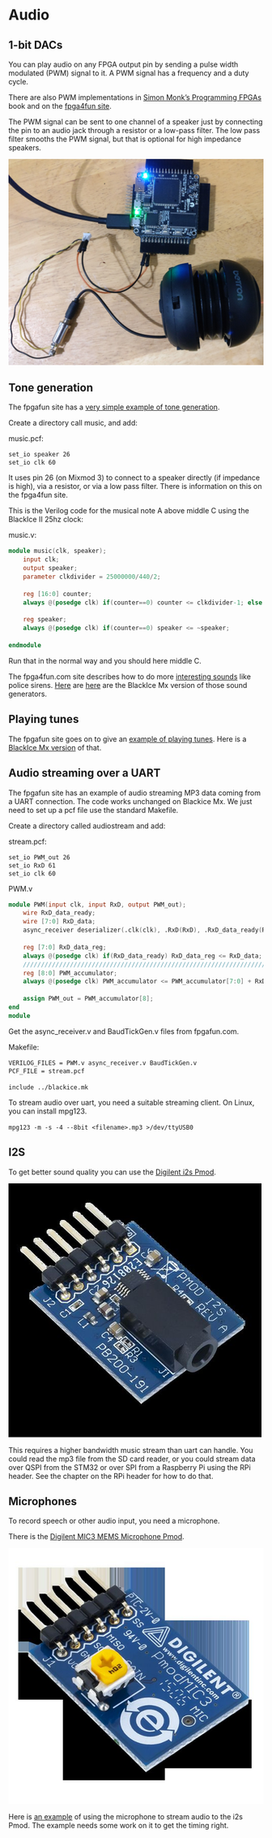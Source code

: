# Audio

## 1-bit DACs

You can play audio on any FPGA output pin by sending a pulse width modulated (PWM) signal to it. A PWM signal has a frequency and a duty cycle.

There are also PWM implementations in [Simon Monk’s Programming FPGAs][] book and on the [fpga4fun site][].

The PWM signal can be sent to one channel of a speaker just by connecting the pin to an audio jack through a resistor or a low-pass filter. The low pass filter smooths the PWM signal, but that is optional for high impedance speakers.

![PWM Audio][img1]

[Simon Monk’s Programming FPGAs]:		https://github.com/lawrie/prog_fpgas/tree/master/blackice/ch07_pwm/src
[fpga4fun site]:							https://www.fpga4fun.com/PWM_DAC.html
[img1]:									./PWMAudio.jpg "PWM Audio"

## Tone generation

The fpgafun site has a [very simple example of tone generation][].

[very simple example of tone generation]:	https://www.fpga4fun.com/MusicBox1.html

Create a directory call music, and add:

music.pcf:

```
set_io speaker 26
set_io clk 60
```

It uses pin 26 (on Mixmod 3) to connect to a speaker directly (if impedance is high), via a resistor, or via a low pass filter. There is information on this on the fpga4fun site.

This is the Verilog code for the musical note A above middle C using the BlackIce II 25hz clock:

music.v:

```verilog
module music(clk, speaker);
	input clk;
	output speaker;
	parameter clkdivider = 25000000/440/2;

	reg [16:0] counter;
	always @(posedge clk) if(counter==0) counter <= clkdivider-1; else counter <= counter-1;

	reg speaker;
	always @(posedge clk) if(counter==0) speaker <= ~speaker;

endmodule
```

Run that in the normal way and you should here middle C.

The fpga4fun.com site describes how to do more [interesting sounds][] like police sirens. [Here][here1] are [here][here2] are the BlackIce Mx version of those sound generators.

[interesting sounds]:					https://www.fpga4fun.com/MusicBox2.html
[here1]:						../examples/audio/music2
[here2]:						../examples/audio/music2a

## Playing tunes

The fpgafun site goes on to give an [example of playing tunes][]. Here is a [BlackIce Mx version][] of that.

[example of playing tunes]:				https://www.fpga4fun.com/MusicBox4.html
[BlackIce Mx version]:					https://github.com/lawrie/verilog_examples/tree/master/fpgafun/music4

## Audio streaming over a UART

The fpgafun site has an example of audio streaming MP3 data coming from a UART connection.  The code works unchanged on Blackice Mx. We just need to set up a pcf file use the standard Makefile.

Create a directory called audiostream and add:

stream.pcf:

```
set_io PWM_out 26
set_io RxD 61
set_io clk 60
```

PWM.v

```verilog
module PWM(input clk, input RxD, output PWM_out);
	wire RxD_data_ready;
	wire [7:0] RxD_data;
	async_receiver deserializer(.clk(clk), .RxD(RxD), .RxD_data_ready(RxD_data_ready), .RxD_data(RxD_data)); 

	reg [7:0] RxD_data_reg;
	always @(posedge clk) if(RxD_data_ready) RxD_data_reg <= RxD_data;
	////////////////////////////////////////////////////////////////////////////
	reg [8:0] PWM_accumulator;
	always @(posedge clk) PWM_accumulator <= PWM_accumulator[7:0] + RxD_data_reg;

	assign PWM_out = PWM_accumulator[8];
end
module
```
Get the async_receiver.v and BaudTickGen.v files from fpgafun.com.

Makefile:

```make
VERILOG_FILES = PWM.v async_receiver.v BaudTickGen.v
PCF_FILE = stream.pcf

include ../blackice.mk
```

To stream audio over uart, you need a suitable streaming client. On Linux, you can install mpg123.

`mpg123 -m -s -4 --8bit <filename>.mp3 >/dev/ttyUSB0`

## I2S

To get better sound quality you can use the [Digilent i2s Pmod][].

![I2S Audio][img2]

This requires a higher bandwidth music stream than uart can handle. You could read the mp3 file from the SD card reader, or you could stream data over QSPI from the STM32 or over SPI from a Raspberry Pi using the RPi header. See the chapter on the RPi header for how to do that.

[Digilent i2s Pmod]:					https://store.digilentinc.com/pmod-i2s-stereo-audio-output/
[img2]:									./I2SAudio.jpg "I2S Audio"

## Microphones

To record speech or other audio input, you need a microphone.

There is the [Digilent MIC3 MEMS Microphone Pmod][].

![Microphone Pmod][img3]

Here is [an example][] of using the microphone to stream audio to the i2s Pmod. The example needs some work on it to get the timing right.

[Digilent MIC3 MEMS Microphone Pmod]:	https://store.digilentinc.com/pmod-mic3-mems-microphone-with-adjustable-gain/
[img3]:					./Microphone.jpg "Microphone Pmod"
[an example]:				https://github.com/lawrie/verilog_examples/tree/master/fpgafun/microphone
